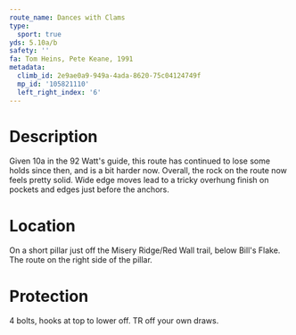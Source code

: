 ```yaml
---
route_name: Dances with Clams
type:
  sport: true
yds: 5.10a/b
safety: ''
fa: Tom Heins, Pete Keane, 1991
metadata:
  climb_id: 2e9ae0a9-949a-4ada-8620-75c04124749f
  mp_id: '105821110'
  left_right_index: '6'
---
```

# Description
Given 10a in the 92 Watt's guide, this route has continued to lose some holds since then, and is a bit harder now.  Overall, the rock on the route now feels pretty solid.  Wide edge moves lead to a tricky overhung finish on pockets and edges just before the anchors.

# Location
On a short pillar just off the Misery Ridge/Red Wall trail, below Bill's Flake.  The route on the right side of the pillar.

# Protection
4 bolts, hooks at top to lower off. TR off your own draws.
